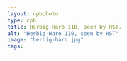 ```yaml
---
layout: cpbphoto
type: cpb
title: Herbig-Haro 110, seen by HST.
alt: "Herbig-Haro 110, seen by HST"
image: "herbig-haro.jpg"
tags: 
---
```

